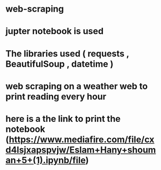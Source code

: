 # web-scraping
# jupter notebook is used 

# The libraries used ( requests , BeautifulSoup , datetime )

# web scraping on a weather web to print reading every hour 

# here is a the link to print the notebook (https://www.mediafire.com/file/cxd4lsjxapspvjw/Eslam+Hany+shouman+5+(1).ipynb/file)
